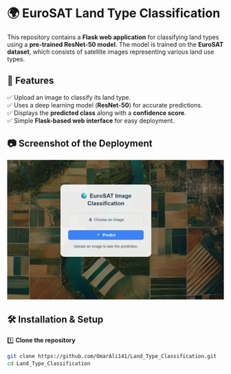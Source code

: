 # 🌍 EuroSAT Land Type Classification

This repository contains a **Flask web application** for classifying land types using a **pre-trained ResNet-50 model**. The model is trained on the **EuroSAT dataset**, which consists of satellite images representing various land use types.

## 🚀 Features
✅ Upload an image to classify its land type.  
✅ Uses a deep learning model (**ResNet-50**) for accurate predictions.  
✅ Displays the **predicted class** along with a **confidence score**.  
✅ Simple **Flask-based web interface** for easy deployment.  

## 📷 Screenshot of the Deployment
![Deployment Screenshot](static/Deployment_screenshot.png)

## 🛠 Installation & Setup

1️⃣ **Clone the repository**  
   ```bash
   git clone https://github.com/OmarAli141/Land_Type_Classification.git
   cd Land_Type_Classification
